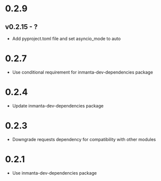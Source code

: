 # 0.2.9

## v0.2.15 - ?



- Add pyproject.toml file and set asyncio_mode to auto 

# 0.2.7
- Use conditional requirement for inmanta-dev-dependencies package

# 0.2.4
- Update inmanta-dev-dependencies package

# 0.2.3
- Downgrade requests dependency for compatibility with other modules

# 0.2.1
- Use inmanta-dev-dependencies package
